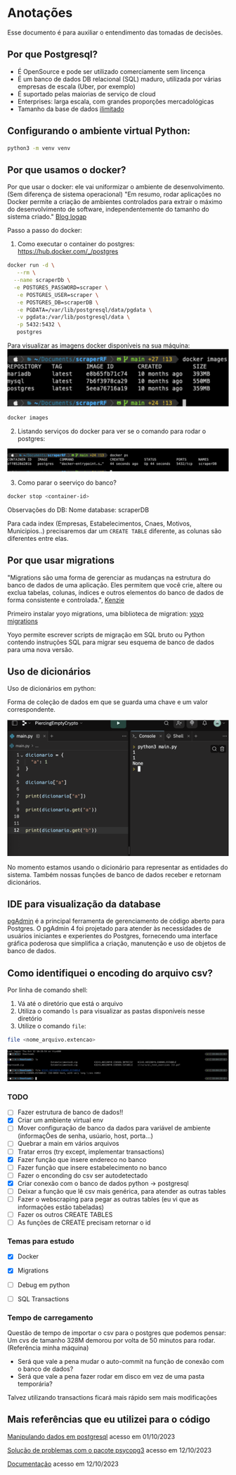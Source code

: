 # Anotações 

Esse documento é para auxiliar o entendimento das tomadas de decisões.

## Por que Postgresql? 

- É OpenSource e pode ser utilizado comerciamente sem lincença
- É um banco de dados DB relacional (SQL) maduro, utilizada por várias empresas de escala (Uber, por exemplo)
- É suportado pelas maiorias de serviço de cloud
- Enterprises: larga escala, com grandes proporções mercadológicas
- Tamanho da base de dados [ilimitado](https://www.postgresql.org/docs/current/limits.html)


## Configurando o ambiente virtual Python:

```sh
python3 -m venv venv
```

## Por que usamos o docker? 

Por que usar o docker: ele vai uniformizar o ambiente de desenvolvimento. (Sem diferença de sistema operacional)
"Em resumo, rodar aplicações no Docker permite a criação de ambientes controlados para extrair o máximo do 
desenvolvimento de software, independentemente do tamanho do sistema criado." [Blog logap](https://logap.com.br/blog/o-que-e-docker/#:~:text=A%20grande%20diferen%C3%A7a%20%E2%80%94%20e%20vantagem,bem%20popular%20nos%20dias%20atuais.)

Passo a passo do docker:

1) Como executar o container do postgres: https://hub.docker.com/_/postgres 

``` sh
docker run -d \
   --rm \
  --name scraperDb \
  -e POSTGRES_PASSWORD=scraper \
   -e POSTGRES_USER=scraper \
   -e POSTGRES_DB=scraperDB \
   -e PGDATA=/var/lib/postgresql/data/pgdata \
   -v pgdata:/var/lib/postgresql/data \
   -p 5432:5432 \
   postgres
```
Para visualizar as imagens docker disponíveis na sua máquina:
![docker-images](../docs/imagens/docker-images.png)

```sh
docker images
```
2) Listando serviços do docker para ver se o comando para rodar o postgres:

![docker-ps](../docs/imagens/docker-ps.png)

3) Como parar o seerviço do banco? 

```sh
docker stop <container-id>
```
Observações do DB: 
Nome database: scraperDB

Para cada index (Empresas, Estabelecimentos, Cnaes, Motivos, Municipios..) precisaremos dar um `CREATE TABLE` diferente,
as colunas são diferentes entre elas.


## Por que usar migrations
"Migrations são uma forma de gerenciar as mudanças na estrutura do banco de dados de uma aplicação. Eles permitem 
que você crie, altere ou exclua tabelas, colunas, índices e outros elementos do banco de dados de forma consistente e 
controlada.", [Kenzie](https://kenzie.com.br/blog/migrations/)

Primeiro instalar yoyo migrations, uma biblioteca de migration:
[yoyo migrations](https://ollycope.com/software/yoyo/latest/)

Yoyo permite escrever scripts de migração em SQL bruto ou Python contendo instruções SQL para migrar 
seu esquema de banco de dados para uma nova versão.

## Uso de dicionários

Uso de dicionários em python:

Forma de coleção de dados em que se guarda uma chave e um valor correspondente. 

![dicionario](../docs/imagens/dicionario.png)

No momento estamos usando o dicionário para representar as entidades do sistema.
Também nossas funções de banco de dados receber e retornam dicionários.

## IDE para visualização da database

[pgAdmin](https://www.pgadmin.org/download/) é a principal ferramenta de gerenciamento de código aberto para Postgres. 
O pgAdmin 4 foi projetado para atender às necessidades de usuários iniciantes e experientes do Postgres, 
fornecendo uma interface gráfica poderosa que simplifica a criação, manutenção e uso de objetos de banco de dados.

## Como identifiquei o encoding do arquivo csv? 

Por linha de comando shell:

1) Vá até o diretório que está o arquivo
2) Utiliza o comando `ls` para visualizar as pastas disponíveis nesse diretório
3) Utilize o comando `file`:
```sh
file <nome_arquivo.extencao>
```
![shell](../docs/imagens/shell.png)

### TODO
- [ ] Fazer estrutura de banco de dados!! 
- [x] Criar um ambiente virtual env
- [ ] Mover configuração de banco da dados para variável de ambiente (informaçÕes de senha, usúario, host, porta...)
- [ ] Quebrar a main em vários arquivos 
- [ ] Tratar erros (try except, implementar transactions)
- [x] Fazer função que insere endereco no banco
- [ ] Fazer função que insere estabelecimento no banco
- [ ] Fazer o enconding do csv ser autodetectado
- [x] Criar conexão com o banco de dados python -> postgresql
- [ ] Deixar a função que lê csv mais genérica, para atender as outras tables 
- [ ] Fazer o webscraping para pegar as outras tables (eu vi que as informações estão tabeladas)
- [ ] Fazer os outros CREATE TABLES
- [ ] As funções de CREATE precisam retornar o id

### Temas para estudo
- [x] Docker
- [x] Migrations
- [ ] Debug em python
- [ ] SQL Transactions


### Tempo de carregamento
Questão de tempo de importar o csv para o postgres que podemos pensar:
Um cvs de tamanho 328M demorou por volta de 50 minutos para rodar. (Referência minha máquina)
- Será que vale a pena mudar o auto-commit na função de conexão com o banco de dados?
- Será que vale a pena fazer rodar em disco em vez de uma pasta temporária?

Talvez utilizando transactions ficará mais rápido sem mais modificações


## Mais referências que eu utilizei para o código

[Manipulando dados em postgresql](https://dadosaocubo.com/manipulando-dados-em-postgresql-com-python/) acesso em 01/10/2023

[Solução de problemas com o pacote psycopg3](https://stackoverflow.com/questions/75534231/how-can-i-connect-to-remote-database-using-psycopg3) acesso em 12/10/2023

[Documentação](https://www.psycopg.org/psycopg3/docs/basic/params.html) acesso em 12/10/2023

